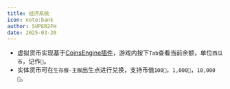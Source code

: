 ```yaml
---
title: 经济系统
icon: noto:bank
author: SUPER2FH
date: 2025-03-20
---
```


- 虚拟货币实现基于[CoinsEngine插件](https://nightexpressdev.com/coinsengine/)，游戏内按下`Tab`查看当前余额，单位`西瓜币`，记作`🍉`。
- 实体货币可在`生存服-主服`出生点进行兑换，支持币值`100🍉`，`1,000🍉`，`10,000🍉`。